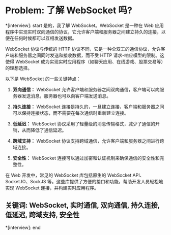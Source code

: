 # Problem: 了解 WebSocket 吗?

*[interview]: start
是的，我了解 WebSocket。WebSocket 是一种在 Web 应用程序中实现实时双向通信的协议，它允许客户端和服务器之间建立持久的连接，以便在任何时候都可以互相发送数据。

WebSocket 协议与传统的 HTTP 协议不同，它是一种全双工的通信协议，允许客户端和服务器之间同时发送和接收数据，而不受 HTTP 请求-响应模型的限制。这使得 WebSocket 成为实现实时应用程序（如聊天应用、在线游戏、股票交易等）的理想选择。

以下是 WebSocket 的一些关键特点：

1. **双向通信：** WebSocket 允许客户端和服务器之间双向通信，客户端可以向服务器发送消息，服务器也可以向客户端发送消息。

2. **持久连接：** WebSocket 连接是持久的，一旦建立连接，客户端和服务器之间可以保持连接状态，而不需要在每次通信时重新建立连接。

3. **低延迟：** WebSocket 协议采用了轻量级的消息传输格式，减少了通信的开销，从而降低了通信延迟。

4. **跨域支持：** WebSocket 协议支持跨域通信，允许客户端和服务器之间进行跨域连接。

5. **安全性：** WebSocket 连接可以通过加密和认证机制来确保通信的安全性和完整性。

在 Web 开发中，常见的 WebSocket 库包括原生的 WebSocket API、Socket.IO、SockJS 等。这些库提供了方便的接口和功能，帮助开发人员轻松地实现 WebSocket 连接，并构建实时应用程序。

## 关键词: WebSocket, 实时通信, 双向通信, 持久连接, 低延迟, 跨域支持, 安全性
*[interview]: end

